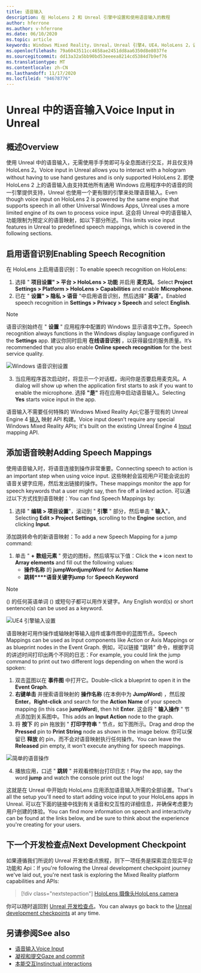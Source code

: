 ```yaml
---
title: 语音输入
description: 在 HoloLens 2 和 Unreal 引擎中设置和使用语音输入的教程
author: hferrone
ms.author: v-hferrone
ms.date: 06/10/2020
ms.topic: article
keywords: Windows Mixed Reality，Unreal，Unreal 引擎4，UE4，HoloLens 2，语音，语音输入，语音识别，混合现实，开发，功能，文档，指南，全息影像，游戏开发，混合现实耳机，windows Mixed Reality 耳机，虚拟现实耳机
ms.openlocfilehash: 79a6043511cc4658ae2451dd8aa6350d8e8037fe
ms.sourcegitcommit: dd13a32a5bb90bd53eeeea8214cd5384d7b9ef76
ms.translationtype: MT
ms.contentlocale: zh-CN
ms.lasthandoff: 11/17/2020
ms.locfileid: "94678776"
---
```

# <a name="voice-input-in-unreal"></a><span data-ttu-id="b6477-104">Unreal 中的语音输入</span><span class="sxs-lookup"><span data-stu-id="b6477-104">Voice Input in Unreal</span></span>

## <a name="overview"></a><span data-ttu-id="b6477-105">概述</span><span class="sxs-lookup"><span data-stu-id="b6477-105">Overview</span></span>
<span data-ttu-id="b6477-106">使用 Unreal 中的语音输入，无需使用手手势即可与全息图进行交互，并且仅支持 HoloLens 2。</span><span class="sxs-lookup"><span data-stu-id="b6477-106">Voice input in Unreal allows you to interact with a hologram without having to use hand gestures and is only supported HoloLens 2.</span></span> <span data-ttu-id="b6477-107">即使 HoloLens 2 上的语音输入由支持其他所有通用 Windows 应用程序中的语音的同一引擎提供支持，Unreal 也使用一个更有限的引擎来处理语音输入。</span><span class="sxs-lookup"><span data-stu-id="b6477-107">Even though voice input on HoloLens 2 is powered by the same engine that supports speech in all other Universal Windows Apps, Unreal uses a more limited engine of its own to process voice input.</span></span> <span data-ttu-id="b6477-108">这会将 Unreal 中的语音输入功能限制为预定义的语音映射，如以下部分所述。</span><span class="sxs-lookup"><span data-stu-id="b6477-108">This limits voice input features in Unreal to predefined speech mappings, which is covered in the following sections.</span></span> 

## <a name="enabling-speech-recognition"></a><span data-ttu-id="b6477-109">启用语音识别</span><span class="sxs-lookup"><span data-stu-id="b6477-109">Enabling Speech Recognition</span></span>

<span data-ttu-id="b6477-110">在 HoloLens 上启用语音识别：</span><span class="sxs-lookup"><span data-stu-id="b6477-110">To enable speech recognition on HoloLens:</span></span>
1. <span data-ttu-id="b6477-111">选择 " **项目设置" > 平台 > HoloLens > 功能** 并启用 **麦克风**。</span><span class="sxs-lookup"><span data-stu-id="b6477-111">Select **Project Settings > Platform > HoloLens > Capabilities** and enable **Microphone**.</span></span> 
2. <span data-ttu-id="b6477-112">已在 " **设置" > 隐私 > 语音** "中启用语音识别，然后选择" **英语**"。</span><span class="sxs-lookup"><span data-stu-id="b6477-112">Enabled speech recognition in **Settings > Privacy > Speech** and select **English**.</span></span>

> [!NOTE]
> <span data-ttu-id="b6477-113">语音识别始终在 " **设置** " 应用程序中配置的 Windows 显示语言中工作。</span><span class="sxs-lookup"><span data-stu-id="b6477-113">Speech recognition always functions in the Windows display language configured in the **Settings** app.</span></span> <span data-ttu-id="b6477-114">建议你同时启用 **在线语音识别** ，以获得最佳的服务质量。</span><span class="sxs-lookup"><span data-stu-id="b6477-114">It’s recommended that you also enable **Online speech recognition** for the best service quality.</span></span>

![Windows 语音识别设置](images/unreal/speech-recognition-settings.png)

3. <span data-ttu-id="b6477-116">当应用程序首次启动时，将显示一个对话框，询问你是否要启用麦克风。</span><span class="sxs-lookup"><span data-stu-id="b6477-116">A dialog will show up when the application first starts to ask if you want to enable the microphone.</span></span> <span data-ttu-id="b6477-117">选择 **"是"** 将在应用中启动语音输入。</span><span class="sxs-lookup"><span data-stu-id="b6477-117">Selecting **Yes** starts voice input in the app.</span></span>

<span data-ttu-id="b6477-118">语音输入不需要任何特殊的 Windows Mixed Reality Api;它基于现有的 Unreal Engine 4 [输入](https://docs.unrealengine.com/Gameplay/Input/index.html) 映射 API 构建。</span><span class="sxs-lookup"><span data-stu-id="b6477-118">Voice input doesn’t require any special Windows Mixed Reality APIs; it's built on the existing Unreal Engine 4 [Input](https://docs.unrealengine.com/Gameplay/Input/index.html) mapping API.</span></span> 

## <a name="adding-speech-mappings"></a><span data-ttu-id="b6477-119">添加语音映射</span><span class="sxs-lookup"><span data-stu-id="b6477-119">Adding Speech Mappings</span></span>
<span data-ttu-id="b6477-120">使用语音输入时，将语音连接到操作非常重要。</span><span class="sxs-lookup"><span data-stu-id="b6477-120">Connecting speech to action is an important step when using voice input.</span></span> <span data-ttu-id="b6477-121">这些映射会监视用户可能会说出的语音关键字应用，然后发出链接的操作。</span><span class="sxs-lookup"><span data-stu-id="b6477-121">These mappings monitor the app for speech keywords that a user might say, then fire off a linked action.</span></span> <span data-ttu-id="b6477-122">可以通过以下方式找到语音映射：</span><span class="sxs-lookup"><span data-stu-id="b6477-122">You can find Speech Mappings by:</span></span>
1. <span data-ttu-id="b6477-123">选择 " **编辑 > 项目设置**"，滚动到 " **引擎** " 部分，然后单击 " **输入**"。</span><span class="sxs-lookup"><span data-stu-id="b6477-123">Selecting **Edit > Project Settings**, scrolling to the **Engine** section, and clicking **Input**.</span></span>

<span data-ttu-id="b6477-124">添加跳转命令的新语音映射：</span><span class="sxs-lookup"><span data-stu-id="b6477-124">To add a new Speech Mapping for a jump command:</span></span>
1. <span data-ttu-id="b6477-125">单击 " **+** **数组元素** " 旁边的图标，然后填写以下值：</span><span class="sxs-lookup"><span data-stu-id="b6477-125">Click the **+** icon next to **Array elements** and fill out the following values:</span></span>
    * <span data-ttu-id="b6477-126">**操作名称** 的 **jumpWord**</span><span class="sxs-lookup"><span data-stu-id="b6477-126">**jumpWord** for **Action Name**</span></span>
    * <span data-ttu-id="b6477-127">**跳转\*\*\*\*语音关键字**</span><span class="sxs-lookup"><span data-stu-id="b6477-127">**jump** for **Speech Keyword**</span></span>

> [!NOTE]
> <span data-ttu-id="b6477-128"> () 的任何英语单词 () 或短句子都可以用作关键字。</span><span class="sxs-lookup"><span data-stu-id="b6477-128">Any English word(s) or short sentence(s) can be used as a keyword.</span></span> 

![UE4 引擎输入设置](images/unreal/engine-input.png)

<span data-ttu-id="b6477-130">语音映射可用作操作或轴映射等输入组件或事件图中的蓝图节点。</span><span class="sxs-lookup"><span data-stu-id="b6477-130">Speech Mappings can be used as Input components like Action or Axis Mappings or as blueprint nodes in the Event Graph.</span></span> <span data-ttu-id="b6477-131">例如，可以链接 "跳转" 命令，根据字词的讲述时间打印出两个不同的日志：</span><span class="sxs-lookup"><span data-stu-id="b6477-131">For example, you could link the jump command to print out two different logs depending on when the word is spoken:</span></span>

1. <span data-ttu-id="b6477-132">双击蓝图以在 **事件图** 中打开它。</span><span class="sxs-lookup"><span data-stu-id="b6477-132">Double-click a blueprint to open it in the **Event Graph**.</span></span>
2. <span data-ttu-id="b6477-133">**右键单击** 并搜索语音映射的 **操作名称** (在本例中为 **JumpWord**) ，然后按 **Enter**。</span><span class="sxs-lookup"><span data-stu-id="b6477-133">**Right-click** and search for the **Action Name** of your speech mapping (in this case **jumpWord**), then hit **Enter**.</span></span> <span data-ttu-id="b6477-134">这会将 " **输入操作** " 节点添加到关系图中。</span><span class="sxs-lookup"><span data-stu-id="b6477-134">This adds an **Input Action** node to the graph.</span></span>
3. <span data-ttu-id="b6477-135">将 **按下** 的 pin 拖放到 " **打印字符串** " 节点，如下图所示。</span><span class="sxs-lookup"><span data-stu-id="b6477-135">Drag and drop the **Pressed** pin to **Print String** node as shown in the image below.</span></span> <span data-ttu-id="b6477-136">你可以保留已 **释放** 的 pin，而不会对语音映射执行任何操作。</span><span class="sxs-lookup"><span data-stu-id="b6477-136">You can leave the **Released** pin empty, it won't execute anything for speech mappings.</span></span>
 
![简单的语音操作](images/unreal/voice-input-img-03.png)

4. <span data-ttu-id="b6477-138">播放应用，口述 " **跳转** " 并观看控制台打印日志！</span><span class="sxs-lookup"><span data-stu-id="b6477-138">Play the app, say the word **jump** and watch the console print out the logs!</span></span>

<span data-ttu-id="b6477-139">这就是在 Unreal 中开始向 HoloLens 应用添加语音输入所需的全部设置。</span><span class="sxs-lookup"><span data-stu-id="b6477-139">That's all the setup you'll need to start adding voice input to your HoloLens apps in Unreal.</span></span> <span data-ttu-id="b6477-140">可以在下面的链接中找到有关语音和交互性的详细信息，并确保考虑要为用户创建的体验。</span><span class="sxs-lookup"><span data-stu-id="b6477-140">You can find more information on speech and interactivity can be found at the links below, and be sure to think about the experience you're creating for your users.</span></span>

## <a name="next-development-checkpoint"></a><span data-ttu-id="b6477-141">下一个开发检查点</span><span class="sxs-lookup"><span data-stu-id="b6477-141">Next Development Checkpoint</span></span>

<span data-ttu-id="b6477-142">如果遵循我们所说的 Unreal 开发检查点旅程，则下一项任务是探索混合现实平台功能和 Api：</span><span class="sxs-lookup"><span data-stu-id="b6477-142">If you're following the Unreal development checkpoint journey we've laid out, you're next task is exploring the Mixed Reality platform capabilities and APIs:</span></span> 

> [!div class="nextstepaction"]
> [<span data-ttu-id="b6477-143">HoloLens 摄像头</span><span class="sxs-lookup"><span data-stu-id="b6477-143">HoloLens camera</span></span>](unreal-hololens-camera.md)

<span data-ttu-id="b6477-144">你可以随时返回到 [Unreal 开发检查点](unreal-development-overview.md#2-core-building-blocks)。</span><span class="sxs-lookup"><span data-stu-id="b6477-144">You can always go back to the [Unreal development checkpoints](unreal-development-overview.md#2-core-building-blocks) at any time.</span></span>

## <a name="see-also"></a><span data-ttu-id="b6477-145">另请参阅</span><span class="sxs-lookup"><span data-stu-id="b6477-145">See also</span></span>
* [<span data-ttu-id="b6477-146">语音输入</span><span class="sxs-lookup"><span data-stu-id="b6477-146">Voice Input</span></span>](../../design/voice-input.md)
* [<span data-ttu-id="b6477-147">凝视和提交</span><span class="sxs-lookup"><span data-stu-id="b6477-147">Gaze and commit</span></span>](../../design/gaze-and-commit.md)
* [<span data-ttu-id="b6477-148">本能交互</span><span class="sxs-lookup"><span data-stu-id="b6477-148">Instinctual interactions</span></span>](../../design/interaction-fundamentals.md)

